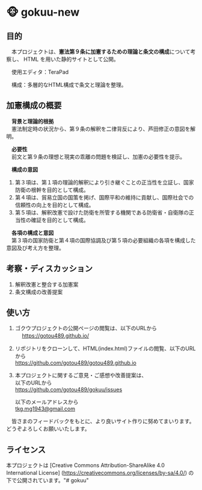 # 🐵 gokuu-new

## 目的

　本プロジェクトは、**憲法第９条に加憲するための理論と条文の構成**について考察し、 HTML を用いた静的サイトとして公開。　

　使用エディタ：TeraPad 
 
　構成：多層的なHTML構成で条文と理論を整理。

## 加憲構成の概要

　**背景と理論的根拠**  
　憲法制定時の状況から、第９条の解釈を二律背反により、芦田修正の意図を解明。

　**必要性**   
  　前文と第９条の理想と現実の乖離の問題を検証し、加憲の必要性を提示。
  
  　**構成の意図**
1. 第３項は、第１項の理論的解釈により引き継ぐことの正当性を立証し、国家防衛の根幹を目的として構成。
2. 第４項は、貿易立国の国策を掲げ、国際平和の維持に貢献し、国際社会での信頼性の向上を目的として構成。
3. 第５項は、解釈改憲で設けた防衛を所管する機関である防衛省・自衛隊の正当性の確証を目的として構成。
  
　**各項の構成と意図**    
  　第３項の国家防衛と第４項の国際協調及び第５項の必要組織の各項を構成した意図及び考え方を整理。
  
## 考察・ディスカッション

1. 解釈改憲と整合する加憲案
2. 条文構成の改善提案

## 使い方
1. ゴクウプロジェクトの公開ページの閲覧は、以下のURLから  
　    https://gotou489.github.io/

2. リポジトリをクローンして、HTML(index.html)ファイルの閲覧、以下のURLから  
      https://github.com/gotou489/gotou489.github.io
  
3. 本プロジェクトに関するご意見・ご感想や改善提案は、  
     以下のURLから  
      https://github.com/gotou489/gokuu/issues
  
     以下のメールアドレスから  
[tkg.mg1943@gmail.com](mailto:tkg.mg1943@gmail.com)

　皆さまのフィードバックをもとに、より良いサイト作りに努めてまいります。どうぞよろしくお願いいたします。

## ライセンス
 本プロジェクトは [Creative Commons Attribution-ShareAlike 4.0 International License]
 (https://creativecommons.org/licenses/by-sa/4.0/) の下で公開されています。"# gokuu" 
